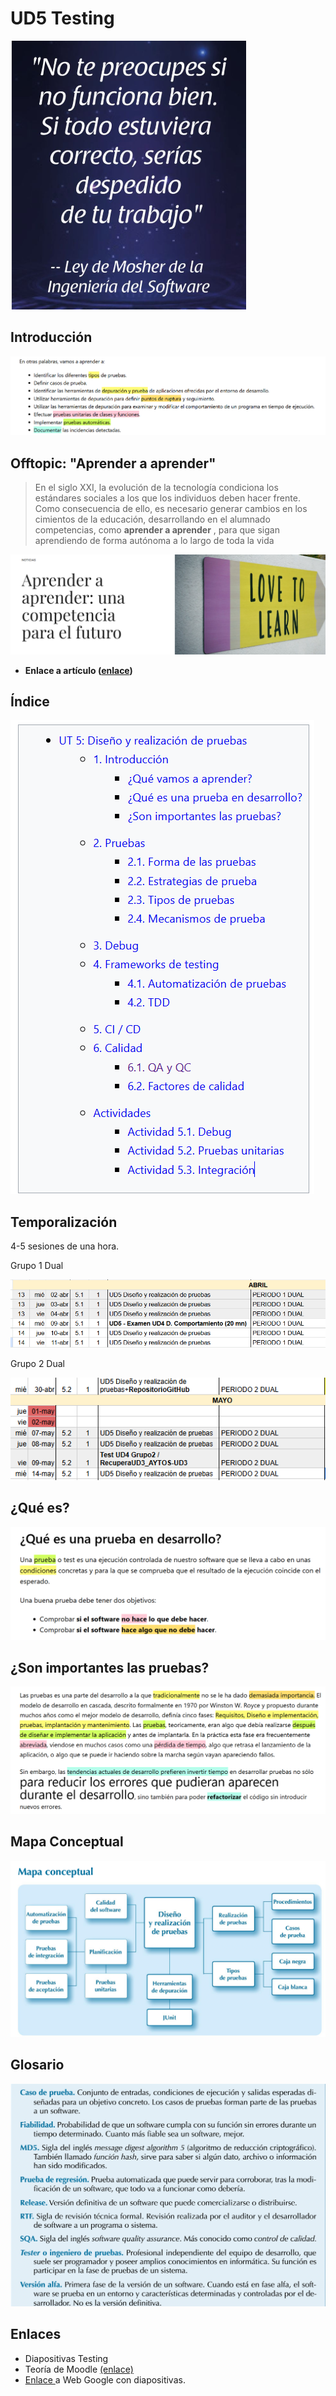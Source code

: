 # UD5 Testing

![1743590130583](image/1Testing/1743590130583.png)

## Introducción

![1743260143123](image/1Testing/1743260143123.png)

## Offtopic: "Aprender a aprender"

> En el siglo XXI, la evolución de la tecnología condiciona los estándares sociales a los que los individuos deben hacer frente. Como consecuencia de ello, es necesario generar cambios en los cimientos de la educación, desarrollando en el alumnado competencias, como  **aprender a aprender** , para que sigan aprendiendo de forma autónoma a lo largo de toda la vida

![1743590399448](image/1Testing/1743590399448.png)

* **Enlace a artículo ([enlace](https://www.hablamosdeeducacion.es/actualidad/aprender-a-aprender-competencia-educacion-futuro))**

## Índice

![1743260475573](image/1Testing/1743260475573.png)

## Temporalización

4-5 sesiones de una hora.

Grupo 1 Dual

![1743260361987](image/1Testing/1743260361987.png)

Grupo 2 Dual

![1744610514018](image/1Testing/1744610514018.png)

## ¿Qué es?

![1743260902496](image/1Testing/1743260902496.png)

## ¿Son importantes las pruebas?

![1743261069461](image/1Testing/1743261069461.png)

## Mapa Conceptual

![1743342601985](image/1Testing/1743342601985.png)

## Glosario

![1743342656649](image/1Testing/1743342656649.png)

## Enlaces

- Diapositivas Testing
- Teoría de Moodle [(enlace)](https://educacionadistancia.juntadeandalucia.es/centros/cordoba/pluginfile.php/203718/mod_resource/content/17/ut5.html#6.1.-qa-y-qc)
- [Enlace ](https://sites.google.com/iesfranciscodelosrios.es/dam1-entornos-desarrollo/inicio)a Web Google con diapositivas.
